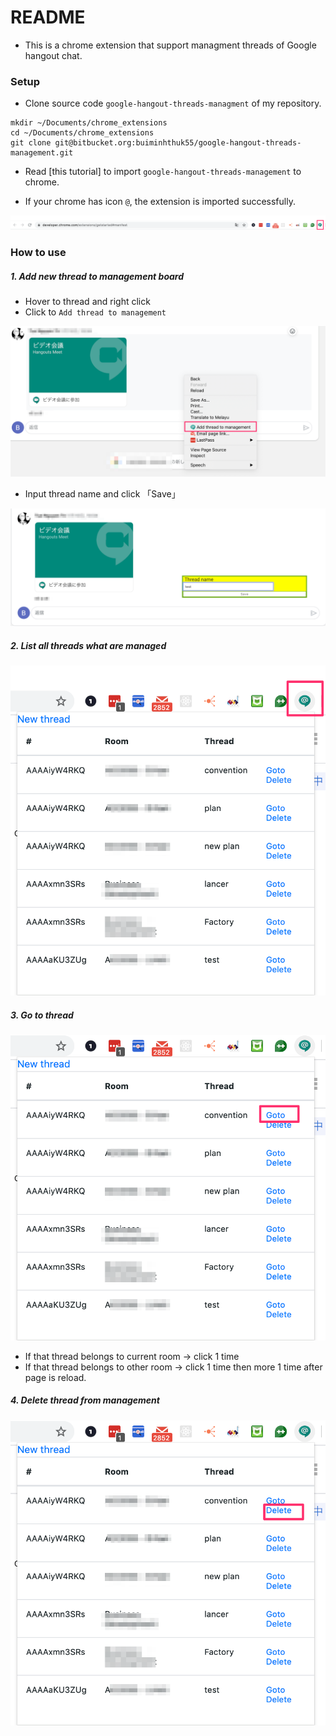 # README
- This is a chrome extension that support managment threads of Google hangout chat.

### Setup

- Clone source code `google-hangout-threads-managment` of my repository.

```
mkdir ~/Documents/chrome_extensions
cd ~/Documents/chrome_extensions
git clone git@bitbucket.org:buiminhthuk55/google-hangout-threads-management.git
```

- Read [this tutorial] to import `google-hangout-threads-management` to chrome.

- If your chrome has icon `@`, the extension is imported successfully.

![01setup](./imgs/tutorials/01setup.png)

### How to use
##### 1. Add new thread to management board

- Hover to thread and right click
- Click to `Add thread to management`

![add_new](./imgs/tutorials/02_add_new_1.png)

- Input thread name and click 「Save」

![add_new](./imgs/tutorials/03_add_new_2.png)

##### 2. List all threads what are managed

![list_threads](./imgs/tutorials/04_list_threads.png)

##### 3. Go to thread

![goto](./imgs/tutorials/05_goto.png)

- If that thread belongs to current room → click 1 time
- If that thread belongs to other room → click 1 time then more 1 time after page is reload.

##### 4. Delete thread from management

![delete](./imgs/tutorials/06_delete.png)
